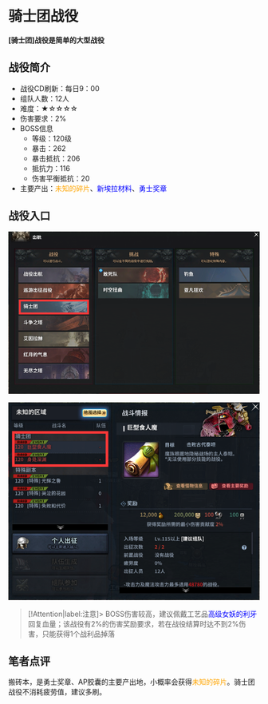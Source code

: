 # 骑士团战役 <!-- {docsify-ignore-all} -->
**[骑士团]战役是简单的大型战役**

## 战役简介

-   战役CD刷新：每日9：00
-   组队人数：12人
-   难度：★☆☆☆☆
-   伤害要求：2%
-   BOSS信息
    -   等级：120级
    -   暴击：262
    -   暴击抵抗：206
    -   抵抗力：116
    -   伤害平衡抵抗：20
-   主要产出：<a style="color: orange;">未知的碎片</a>、<a style="color: blue;">新埃拉材料</a>、<a style="color: blue;">勇士奖章</a>

## 战役入口
![Alt text](image-1.png ':size=50%')

![Alt text](image-2.png ':size=50%')

> [!Attention|label:注意]>  BOSS伤害较高，建议佩戴工艺品<a style="color: blue;">高级女妖的利牙</a>回复血量；该战役有2%的伤害奖励要求，若在战役结算时达不到2%伤害，只能获得1个战利品掉落

##  笔者点评
搬砖本，是勇士奖章、AP胶囊的主要产出地，小概率会获得<a style="color:orange;">未知的碎片</a>。骑士团战役不消耗疲劳值，建议多刷。

